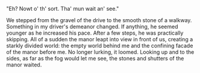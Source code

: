 "Eh? Nowt o' th' sort. Tha' mun wait an' see."

We stepped from the gravel of the drive to the smooth stone of a walkway. Something in my driver's demeanor changed. If anything, he seemed younger as he increased his pace. After a few steps, he was practically skipping. All of a sudden the manor leapt into view in front of us, creating a starkly divided world:  the empty world behind me and the confining facade of the manor before me. No longer lurking, it loomed. Looking up and to the sides, as far as the fog would let me see, the stones and shutters of the manor waited. 